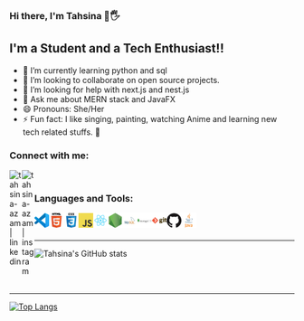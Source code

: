 ### Hi there, I'm Tahsina 👩🖐

## I'm a Student and a Tech Enthusiast!!


- 🌱 I’m currently learning python and sql
- 👯 I’m looking to collaborate on open source projects.
- 🤔 I’m looking for help with next.js and nest.js
- 💬 Ask me about MERN stack and JavaFX
- 😄 Pronouns: She/Her
- ⚡ Fun fact: I like singing, painting, watching Anime and learning new tech related stuffs. 🥺

### Connect with me:

[<img align="left" alt="tahsina-azam | linkedin" width="22px" src="https://cdn.jsdelivr.net/npm/simple-icons@v3/icons/linkedin.svg" color="white" />](https://www.linkedin.com/in/tahsina-bintay-azam-0aa356196/)
[<img align="left" alt="tahsina-azam | instagram" width="22px" src="https://cdn.jsdelivr.net/npm/simple-icons@v3/icons/instagram.svg" color="white" />](https://www.instagram.com/me_shee_me/?hl=en)

<br />

### Languages and Tools:

[<img align="left" alt="Visual Studio Code" width="26px" src="https://raw.githubusercontent.com/github/explore/80688e429a7d4ef2fca1e82350fe8e3517d3494d/topics/visual-studio-code/visual-studio-code.png" />](https://code.visualstudio.com/)
[<img align="left" alt="HTML5" width="26px" src="https://raw.githubusercontent.com/github/explore/80688e429a7d4ef2fca1e82350fe8e3517d3494d/topics/html/html.png" />](https://developer.mozilla.org/en-US/docs/Web/HTML)
[<img align="left" alt="CSS3" width="26px" src="https://raw.githubusercontent.com/github/explore/80688e429a7d4ef2fca1e82350fe8e3517d3494d/topics/css/css.png" />](https://developer.mozilla.org/en-US/docs/Web/CSS)
[<img align="left" alt="JavaScript" width="26px" src="https://raw.githubusercontent.com/github/explore/80688e429a7d4ef2fca1e82350fe8e3517d3494d/topics/javascript/javascript.png" />](https://developer.mozilla.org/en-US/docs/Web/JavaScript)
[<img align="left" alt="React" width="26px" src="https://raw.githubusercontent.com/github/explore/80688e429a7d4ef2fca1e82350fe8e3517d3494d/topics/react/react.png" />](https://reactjs.org/)
[<img align="left" alt="Node.js" width="26px" src="https://raw.githubusercontent.com/github/explore/80688e429a7d4ef2fca1e82350fe8e3517d3494d/topics/nodejs/nodejs.png" />](https://nodejs.org/en/)
[<img align="left" alt="MySQL" width="26px" src="https://raw.githubusercontent.com/github/explore/80688e429a7d4ef2fca1e82350fe8e3517d3494d/topics/mysql/mysql.png" />](https://www.mysql.com/)
[<img align="left" alt="MongoDB" width="26px" src="https://raw.githubusercontent.com/github/explore/80688e429a7d4ef2fca1e82350fe8e3517d3494d/topics/mongodb/mongodb.png" />](https://www.mongodb.com/)
<img align="left" alt="Git" width="26px" src="https://raw.githubusercontent.com/github/explore/80688e429a7d4ef2fca1e82350fe8e3517d3494d/topics/git/git.png" />
[<img align="left" alt="GitHub" width="26px" src="https://raw.githubusercontent.com/github/explore/78df643247d429f6cc873026c0622819ad797942/topics/github/github.png" />](https://github.com/)
[<img align="left" alt="Java" width="26px" src="https://raw.githubusercontent.com/github/explore/78df643247d429f6cc873026c0622819ad797942/topics/java/java.png" />](https://www.java.com/en/)

<br />
<br />

---

![Tahsina's GitHub stats](https://github-readme-stats.vercel.app/api?username=tahsina-azam&count_private=true&show_icons=true&theme=dracula)

<br />
<br />

---
[![Top Langs](https://github-readme-stats.vercel.app/api/top-langs/?username=tahsina-azam&layout=compact)](https://github.com/tahsina-azam/github-readme-stats)




